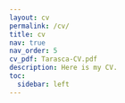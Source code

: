 ```yaml
---
layout: cv
permalink: /cv/
title: cv
nav: true
nav_order: 5
cv_pdf: Tarasca-CV.pdf
description: Here is my CV.
toc:
  sidebar: left
---
```

